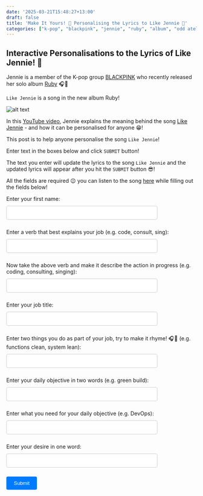 ```yaml
---
date: '2025-03-21T15:48:27+13:00'
draft: false
title: 'Make It Yours! 🎵 Personalising the Lyrics to Like Jennie 🎤'
categories: ["k-pop", "blackpink", "jennie", "ruby", "album", "odd atelier", "github"]
---
```


## Interactive Personalisations to the Lyrics of Like Jennie! 🤗

Jennie is a member of the K-pop group [BLACKPINK](https://ygfamily.com/ko/artists/blackpink/profile) who recently released her solo album [Ruby](https://en.wikipedia.org/wiki/Ruby_(Jennie_album)) 🎧🎵

`Like Jennie` is a song in the new album Ruby!

![alt text](/assets/images/like_jennie_like_someone.png)

In this [YouTube video](https://youtu.be/Dz77zxY3NJE?t=1146), Jennie explains the meaning behind the song [Like Jennie](https://genius.com/Jennie-like-jennie-lyrics) - and how it can be personalised for anyone 😁!

This post is to help anyone personalise the song `Like Jennie`!

Enter text in the boxes below and click `SUBMIT` button! 

The text you enter will update the lyrics to the song `Like Jennie` and the updated lyrics will appear after you hit the `SUBMIT` button 😎!

All the fields are required 😉 you can listen to the song [here](https://www.youtube.com/watch?v=aS7al94FVbk) while filling out the fields below!

<style>
  input[type="text"] {
    color: black;
    background-color: white;
    border: 1px solid #ccc;
    border-radius: 4px;
    padding: 10px;
    width: 100%;
    max-width: 400px;
    margin-bottom: 10px;
  }

  @media (prefers-color-scheme: dark) {
    input[type="text"] {
      color: white;
      background-color: #333;
    }
  }
</style>

<form id="textForm" style="margin-bottom: 20px;">
  <label for="username" style="display: block; margin-bottom: 10px;">Enter your first name:</label>
  <input type="text" id="username" name="username" style="padding: 10px; width: 100%; max-width: 400px; margin-bottom: 10px; border: 1px solid #ccc; border-radius: 4px;">
  
  <label for="jobVerb" style="display: block; margin-bottom: 10px;">Enter a verb that best explains your job (e.g. code, consult, sing):</label>
  <input type="text" id="jobVerb" name="jobVerb" style="padding: 10px; width: 100%; max-width: 400px; margin-bottom: 10px; border: 1px solid #ccc; border-radius: 4px;">

  <label for="jobVerbing" style="display: block; margin-bottom: 10px;">Now take the above verb and make it describe the action in progress  (e.g. coding, consulting, singing):</label>
  <input type="text" id="jobVerbing" name="jobVerbing" style="padding: 10px; width: 100%; max-width: 400px; margin-bottom: 10px; border: 1px solid #ccc; border-radius: 4px;">

  <label for="job" style="display: block; margin-bottom: 10px;">Enter your job title:</label>
  <input type="text" id="job" name="job" style="padding: 10px; width: 100%; max-width: 400px; margin-bottom: 10px; border: 1px solid #ccc; border-radius: 4px;">

  <label for="mustDos" style="display: block; margin-bottom: 10px;">Enter two things you do as part of your job, try to make it rhyme! 🎧🎸 (e.g. functions clean, system lean):</label>
  <input type="text" id="mustDos" name="mustDos" style="padding: 10px; width: 100%; max-width: 400px; margin-bottom: 10px; border: 1px solid #ccc; border-radius: 4px;">
  
  <label for="goal" style="display: block; margin-bottom: 10px;">Enter your daily objective in two words (e.g. green build):</label>
  <input type="text" id="goal" name="goal" style="padding: 10px; width: 100%; max-width: 400px; margin-bottom: 10px; border: 1px solid #ccc; border-radius: 4px;">
  
  <label for="tool" style="display: block; margin-bottom: 10px;">Enter what you need for your daily objective (e.g. DevOps):</label>
  <input type="text" id="tool" name="tool" style="padding: 10px; width: 100%; max-width: 400px; margin-bottom: 10px; border: 1px solid #ccc; border-radius: 4px;">

  <label for="desire" style="display: block; margin-bottom: 10px;">Enter your desire in one word:</label>
  <input type="text" id="desire" name="desire" style="padding: 10px; width: 100%; max-width: 400px; margin-bottom: 10px; border: 1px solid #ccc; border-radius: 4px;">
  
  <button type="button" onclick="updateText()" style="padding: 10px 20px; background-color: #007bff; color: white; border: none; border-radius: 4px; cursor: pointer;">Submit</button>
</form>

<div id="outputText" style="font-weight: bold;"></div>

<div id="lyrics" style="display: none;">
  <p>[Verse 1]<br>
  Special edition and your AI couldn't copy<br>
  I'm leaving clues in the fittin' room and it's hot tea<br>
  No, I'm not thinking about no exes, know they miss me<br>
  I got the whole room spinning like it's tipsy<br>
  Don't bore us, take you to the chorus</p>

  <p>[Chorus]<br>
  Who wanna {{jobVerb}} with {{name}}?<br>
  Keep your {{mustDos}} like {{name}}<br>
  Who else got 'em {{jobVerbing}} like {{name}}?<br>
  Like, like, like ({{name}}, {{name}}, {{name}}, {{name}})<br>
  I think I really like ({{name}}, {{name}}, {{name}})<br>
  Haters, they don't really like ({{name}}, {{name}}, {{name}}, {{name}})<br>
  'Cause they could never ever be ({{name}}, {{name}}, {{name}})<br>
  But have you ever met {{name}}, {{name}}, {{name}}, {{name}}?<br>
  {{name}}, {{name}}, {{name}}<br>
  It's {{name}}, {{name}}, {{name}}, {{name}}, {{name}}</p>

  <p>[Post-Chorus]<br>
  But have you ever met?<br>
  But have you ever met?<br>
  But have you ever met?<br>

  <p>[Verse 2]<br>
  얼말 줘도 못해 서커스짓<br>
  {{jobVerbing}}한번에 만들어 {{goal}}<br>
  They can't deal with me 'cause I'm priceless<br>
  여러 {{job}}들 속에 내 DNA<br>
  Get, get outta my way<br>
  바비가 처키가 되기 전에<br>
  Name, shame, blame tryna burst my bubble<br>
  터트려봐 그럼 더 큰 {{desire}}에서<br>
  만나는 거야 {{name}}를 keep shading<br>
  {{goal}}엔 필요해 {{tool}}<br>
  I've slayed it, and I graved it<br>
  Yes, I'm guilty 잘난 게 죄니</p>

  <p>[Chorus]<br>
  Who wanna {{jobVerb}} with {{name}}?<br>
  Keep your {{mustDos}} like {{name}}<br>
  Who else got 'em {{jobVerbing}} like {{name}}?<br>
  Like, like, like<br>
  I think I really like {{name}}<br>
  Haters, they don't really like {{name}}<br>
  'Cause they could never ever be {{name}}<br>
  But have you ever met {{name}}, {{name}}, {{name}}, {{name}}?<br>
  {{name}}, {{name}}, {{name}}<br>
  It's {{name}}, {{name}}, {{name}}, {{name}}<br>
  {{name}}, {{name}}, {{name}}<br>
  Like {{name}}, {{name}}, {{name}}, {{name}}, {{name}}<br>
  {{jobVerb}} with {{name}}<br>
  Keep your {{mustDos}} done like {{name}}<br>
  Who else got 'em {{jobVerbing}}, like {{name}}</p>

  <p>[Post-Chorus]<br>
  But have you ever met {{name}}?<br>
  But have you ever met?<br>
  {{name}}, {{name}}, {{name}}<br>
  It's {{name}}, {{name}}, {{name}}, {{name}}</p>
</div>

<script>
  function updateText() {
    var username = document.getElementById('username').value;
    var jobVerb = document.getElementById('jobVerb').value;
    var jobVerbing = document.getElementById('jobVerbing').value;
    var mustDos = document.getElementById('mustDos').value;
    var desire = document.getElementById('desire').value;
    var job = document.getElementById('job').value;
    var goal = document.getElementById('goal').value;
    var tool = document.getElementById('tool').value;
    
    var lyrics = document.getElementById('lyrics').innerHTML;
    var updatedLyrics = lyrics
      .replace(/{{name}}/g, username)
      .replace(/{{jobVerb}}/g, jobVerb)
      .replace(/{{jobVerbing}}/g, jobVerbing)
      .replace(/{{mustDos}}/g, mustDos)
      .replace(/{{desire}}/g, desire)
      .replace(/{{job}}/g, job)
      .replace(/{{goal}}/g, goal)
      .replace(/{{tool}}/g, tool);
    
    document.getElementById('outputText').innerHTML = updatedLyrics;
  }
</script>